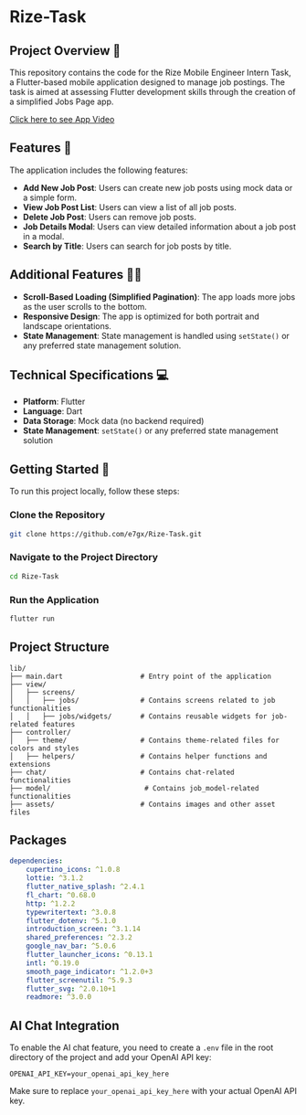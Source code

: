 # Rize-Task

## Project Overview 📝

This repository contains the code for the Rize Mobile Engineer Intern Task, a Flutter-based mobile application designed to manage job postings. The task is aimed at assessing Flutter development skills through the creation of a simplified Jobs Page app.

[Click here to see App Video](https://firebasestorage.googleapis.com/v0/b/pythoncli-e6c14.appspot.com/o/RPReplay_Final1726891486.MP4?alt=media&token=78ed3fb9-3a1d-48d4-be45-0db74234c90d)

## Features 🚀

The application includes the following features:

- **Add New Job Post**: Users can create new job posts using mock data or a simple form.
- **View Job Post List**: Users can view a list of all job posts.
- **Delete Job Post**: Users can remove job posts.
- **Job Details Modal**: Users can view detailed information about a job post in a modal.
- **Search by Title**: Users can search for job posts by title.

## Additional Features 👍🏻

- **Scroll-Based Loading (Simplified Pagination)**: The app loads more jobs as the user scrolls to the bottom.
- **Responsive Design**: The app is optimized for both portrait and landscape orientations.
- **State Management**: State management is handled using `setState()` or any preferred state management solution.

## Technical Specifications 💻

- **Platform**: Flutter
- **Language**: Dart
- **Data Storage**: Mock data (no backend required)
- **State Management**: `setState()` or any preferred state management solution

## Getting Started 🚀

To run this project locally, follow these steps:

### Clone the Repository

```bash
git clone https://github.com/e7gx/Rize-Task.git
```

### Navigate to the Project Directory

```bash
cd Rize-Task
```

### Run the Application

```bash
flutter run
```

## Project Structure

```plaintext
lib/
├── main.dart                   # Entry point of the application
├── view/
│   ├── screens/
│   │   ├── jobs/               # Contains screens related to job functionalities
│   │   ├── jobs/widgets/       # Contains reusable widgets for job-related features
├── controller/
│   ├── theme/                  # Contains theme-related files for colors and styles
│   ├── helpers/                # Contains helper functions and extensions
├── chat/                       # Contains chat-related functionalities
├── model/                       # Contains job_model-related functionalities 
├── assets/                     # Contains images and other asset files
```

## Packages

```yaml
dependencies:
    cupertino_icons: ^1.0.8
    lottie: ^3.1.2
    flutter_native_splash: ^2.4.1
    fl_chart: ^0.68.0
    http: ^1.2.2
    typewritertext: ^3.0.8
    flutter_dotenv: ^5.1.0
    introduction_screen: ^3.1.14
    shared_preferences: ^2.3.2
    google_nav_bar: ^5.0.6
    flutter_launcher_icons: ^0.13.1
    intl: ^0.19.0
    smooth_page_indicator: ^1.2.0+3
    flutter_screenutil: ^5.9.3
    flutter_svg: ^2.0.10+1
    readmore: ^3.0.0
```

## AI Chat Integration

To enable the AI chat feature, you need to create a `.env` file in the root directory of the project and add your OpenAI API key:

```plaintext
OPENAI_API_KEY=your_openai_api_key_here
```

Make sure to replace `your_openai_api_key_here` with your actual OpenAI API key.
